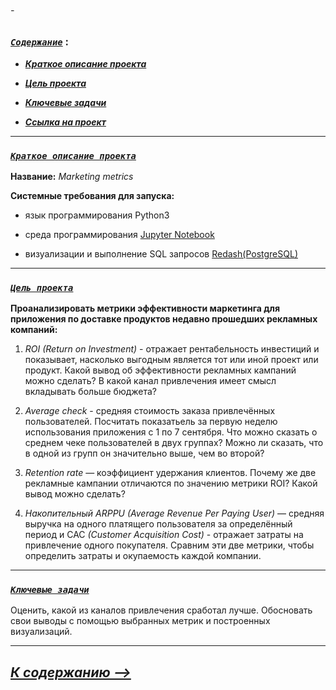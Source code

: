 ###### -

### [***`Coдержание`***](#-) :<br>

 - [***Краткое описание проекта***](#Краткое-описание-проекта)
 

 - [***Цель проекта***](#Цель-проекта)
 
  
 - [***Ключевые задачи***](#Ключевые-задачи)
 

 - [***Ссылка на проект***](https://github.com/IvanoVladimir/karpov_courses/blob/main/SQL_project/Marketing_metrics.ipynb 'Ссылка на проект')

---

### [***`Краткое описание проекта`***](#-)<br>


**Название:** *Marketing metrics*

**Системные требования для запуска:**

 * язык программирования Python3 

 * среда программирования [Jupyter Notebook](https://jupyter.org/)

 * визуализации и выполнение SQL запросов [Redash(PostgreSQL)](https://redash.io/)

---

### [***`Цель проекта`***](#-)<br>
 
**Проанализировать метрики эффективности маркетинга для приложения по доставке продуктов недавно прошедших рекламных компаний:**

1. *ROI (Return on Investment)* - отражает рентабельность инвестиций и показывает, насколько выгодным является тот или иной проект или продукт. Какой вывод об эффективности рекламных кампаний можно сделать? В какой канал привлечения имеет смысл вкладывать больше бюджета?

2. *Average check* - средняя стоимость заказа привлечённых пользователей. Посчитать показатьель за первую неделю использования приложения с 1 по 7 сентября. Что можно сказать о среднем чеке пользователей в двух группах? Можно ли сказать, что в одной из групп он значительно выше, чем во второй?

3. *Retention rate* — коэффициент удержания клиентов. Почему же две рекламные кампании отличаются по значению метрики ROI? Какой вывод можно сделать?

4. *Накопительный ARPPU (Average Revenue Per Paying User)* — средняя выручка на одного платящего пользователя за определённый период и CAC *(Customer Acquisition Cost)* - отражает затраты на привлечение одного покупателя. Сравним эти две метрики, чтобы определить затраты и окупаемость каждой компании.

---

### [***`Ключевые задачи`***](#-)<br>
 
Оценить, какой из каналов привлечения сработал лучше. Обосновать свои выводы с помощью выбранных метрик и построенных визуализаций.

---

## [***К содержанию -->***](#-)<br>
